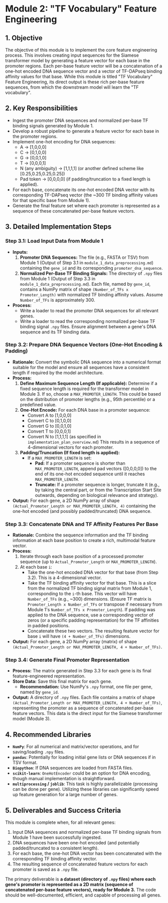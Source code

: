 # Module 2: "TF Vocabulary" Feature Engineering

## 1. Objective

The objective of this module is to implement the core feature engineering process. This involves creating input sequences for the Siamese transformer model by generating a feature vector for each base in the promoter regions. Each per-base feature vector will be a concatenation of a one-hot encoded DNA sequence vector and a vector of TF-DAPseq binding affinity values for that base. While this module is titled "TF Vocabulary" Feature Engineering, its direct output is these rich per-base feature sequences, from which the downstream model will learn the "TF vocabulary".

## 2. Key Responsibilities

-   Ingest the promoter DNA sequences and normalized per-base TF binding signals generated by Module 1.
-   Develop a robust pipeline to generate a feature vector for each base in the promoter regions.
-   Implement one-hot encoding for DNA sequences:
    -   A -> [1,0,0,0]
    -   C -> [0,1,0,0]
    -   G -> [0,0,1,0]
    -   T -> [0,0,0,1]
    -   N (any ambiguity) -> [1,1,1,1] (or another defined scheme like [0.25,0.25,0.25,0.25])
    -   Pad token -> [0,0,0,0] (if padding/truncation to a fixed length is applied).
-   For each base, concatenate its one-hot encoded DNA vector with its corresponding TF-DAPseq vector (the ~300 TF binding affinity values for that specific base from Module 1).
-   Generate the final feature set where each promoter is represented as a sequence of these concatenated per-base feature vectors.

## 3. Detailed Implementation Steps

### Step 3.1: Load Input Data from Module 1

-   **Inputs:**
    1.  **Promoter DNA Sequences:** The file (e.g., FASTA or TSV) from Module 1 (Output of Step 3.1 in `module_1_data_preprocessing.md`) containing the `gene_id` and its corresponding `promoter_dna_sequence`.
    2.  **Normalized Per-Base TF Binding Signals:** The directory of `.npy` files from Module 1 (Output of Step 3.3 in `module_1_data_preprocessing.md`). Each file, named by `gene_id`, contains a NumPy matrix of shape `(Number_of_TFs x Promoter_Length)` with normalized TF binding affinity values. Assume `Number_of_TFs` is approximately 300.
-   **Process:**
    -   Write a loader to read the promoter DNA sequences for all relevant genes.
    -   Write a loader to read the corresponding normalized per-base TF binding signal `.npy` files. Ensure alignment between a gene's DNA sequence and its TF binding data.

### Step 3.2: Prepare DNA Sequence Vectors (One-Hot Encoding & Padding)

-   **Rationale:** Convert the symbolic DNA sequence into a numerical format suitable for the model and ensure all sequences have a consistent length if required by the model architecture.
-   **Process:**
    1.  **Define Maximum Sequence Length (If applicable):** Determine if a fixed sequence length is required for the transformer model in Module 3. If so, choose a `MAX_PROMOTER_LENGTH`. This could be based on the distribution of promoter lengths (e.g., 95th percentile) or a predefined value.
    2.  **One-Hot Encode:** For each DNA base in a promoter sequence:
        -   Convert A to [1,0,0,0]
        -   Convert C to [0,1,0,0]
        -   Convert G to [0,0,1,0]
        -   Convert T to [0,0,0,1]
        -   Convert N to [1,1,1,1] (as specified in `implementation_plan_overview.md`)
        This results in a sequence of 4-dimensional vectors for each promoter.
    3.  **Padding/Truncation (If fixed length is applied):**
        -   If a `MAX_PROMOTER_LENGTH` is set:
            -   **Pad:** If a promoter sequence is shorter than `MAX_PROMOTER_LENGTH`, append pad vectors ([0,0,0,0]) to the end of its one-hot encoded sequence until it reaches `MAX_PROMOTER_LENGTH`.
            -   **Truncate:** If a promoter sequence is longer, truncate it (e.g., by taking the central part, or from the Transcription Start Site outwards, depending on biological relevance and strategy).
-   **Output:** For each gene, a 2D NumPy array of shape `(Actual_Promoter_Length or MAX_PROMOTER_LENGTH, 4)` containing the one-hot encoded (and possibly padded/truncated) DNA sequence.

### Step 3.3: Concatenate DNA and TF Affinity Features Per Base

-   **Rationale:** Combine the sequence information and the TF binding information at each base position to create a rich, multimodal feature vector.
-   **Process:**
    1.  Iterate through each base position of a processed promoter sequence (up to `Actual_Promoter_Length` or `MAX_PROMOTER_LENGTH`).
    2.  At each base `i`:
        -   Take the one-hot encoded DNA vector for that base (from Step 3.2). This is a 4-dimensional vector.
        -   Take the TF binding affinity vector for that base. This is a slice from the normalized TF binding signal matrix from Module 1, corresponding to the `i`-th base. This vector will have `Number_of_TFs` (e.g., ~300) dimensions. (Ensure TF matrix is `Promoter_Length x Number_of_TFs` or transpose if necessary from Module 1's `Number_of_TFs x Promoter_Length`). If padding was applied to the DNA sequence, use a corresponding vector of zeros (or a specific padding representation) for the TF affinities in padded positions.
        -   Concatenate these two vectors. The resulting feature vector for base `i` will have `(4 + Number_of_TFs)` dimensions.
-   **Output:** For each gene, a 2D NumPy array (matrix) of shape `(Actual_Promoter_Length or MAX_PROMOTER_LENGTH, 4 + Number_of_TFs)`.

### Step 3.4: Generate Final Promoter Representation

-   **Process:** The matrix generated in Step 3.3 for each gene is its final feature-engineered representation.
-   **Store Data:** Save this final matrix for each gene.
    -   **Recommendation:** Use NumPy's `.npy` format, one file per gene, named by `gene_id`.
-   **Output:** A directory of `.npy` files. Each file contains a matrix of shape `(Actual_Promoter_Length or MAX_PROMOTER_LENGTH, 4 + Number_of_TFs)`, representing the promoter as a sequence of concatenated per-base feature vectors. This data is the direct input for the Siamese transformer model (Module 3).

## 4. Recommended Libraries

-   **`NumPy`**: For all numerical and matrix/vector operations, and for saving/loading `.npy` files.
-   **`pandas`**: Potentially for loading initial gene lists or DNA sequences if in TSV format.
-   **`Biopython`**: If DNA sequences are loaded from FASTA files.
-   **`scikit-learn`**: `OneHotEncoder` could be an option for DNA encoding, though manual implementation is straightforward.
-   **`multiprocessing` / `joblib`**: This task is highly parallelizable (processing can be done per gene). Utilizing these libraries can significantly speed up feature generation for a large number of genes.

## 5. Deliverables and Success Criteria

This module is complete when, for all relevant genes:

1.  Input DNA sequences and normalized per-base TF binding signals from Module 1 have been successfully ingested.
2.  DNA sequences have been one-hot encoded (and potentially padded/truncated to a consistent length).
3.  For each base, the one-hot DNA vector has been concatenated with the corresponding TF binding affinity vector.
4.  The resulting sequence of concatenated feature vectors for each promoter is saved as a `.npy` file.

The primary deliverable is **a dataset (directory of `.npy` files) where each gene's promoter is represented as a 2D matrix (sequence of concatenated per-base feature vectors), ready for Module 3.** The code should be well-documented, efficient, and capable of processing all genes.
